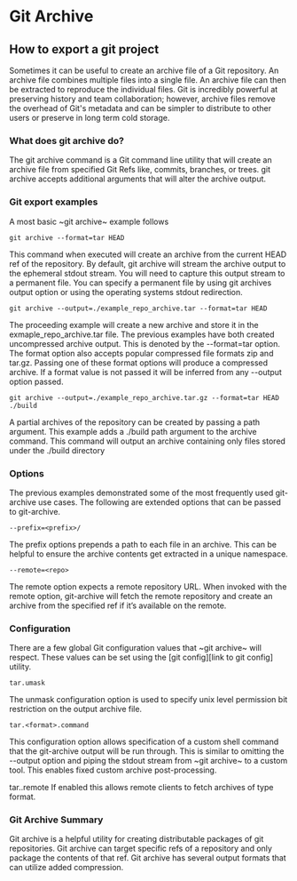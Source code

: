 # Git Archive

## How to export a git project

Sometimes it can be useful to create an archive file of a Git repository. An archive file combines multiple files into a single file. An archive file can then be extracted to reproduce the individual files. Git is incredibly powerful at preserving history and team collaboration; however, archive files remove the overhead of Git's metadata and can be simpler to distribute to other users or preserve in long term cold storage.

### What does git archive do?
The git archive command is a Git command line utility that will create an archive file from specified Git Refs like, commits, branches, or trees. git archive accepts additional arguments that will alter the archive output.

### Git export examples
A most basic ~git archive~ example follows

```
git archive --format=tar HEAD
```

This command when executed will create an archive from the current HEAD ref of the repository. By default, git archive will stream the archive output to the ephemeral stdout stream. You will need to capture this output stream to a permanent file. You can specify a permanent file by using git archives output option or using the operating systems stdout redirection.

```
git archive --output=./example_repo_archive.tar --format=tar HEAD
```

The proceeding example will create a new archive and store it in the exmaple_repo_archive.tar file. The previous examples have both created uncompressed archive output. This is denoted by the --format=tar option. The format option also accepts popular compressed file formats zip and tar.gz. Passing one of these format options will produce a compressed archive. If a format value is not passed it will be inferred from any --output option passed.

```
git archive --output=./example_repo_archive.tar.gz --format=tar HEAD ./build
```

A partial archives of the repository can be created by passing a path argument. This example adds a ./build path argument to the archive command. This command will output an archive containing only files stored under the ./build directory

### Options

The previous examples demonstrated some of the most frequently used git-archive use cases. The following are extended options that can be passed to git-archive.

```
--prefix=<prefix>/
```

The prefix options prepends a path to each file in an archive. This can be helpful to ensure the archive contents get extracted in a unique namespace.

```
--remote=<repo>
```

The remote option expects a remote repository URL. When invoked with the remote option, git-archive will fetch the remote repository and create an archive from the specified ref if it’s available on the remote.

### Configuration
There are a few global Git configuration values that ~git archive~ will respect. These values can be set using the [git config][link to git config] utility.

```
tar.umask
```

The unmask configuration option is used to specify unix level permission bit restriction on the output archive file.

```
tar.<format>.command
```

This configuration option allows specification of a custom shell command that the git-archive output will be run through. This is similar to omitting the --output option and piping the stdout stream from ~git archive~ to a custom tool. This enables fixed custom archive post-processing.

tar.<format>.remote
If enabled this allows remote clients to fetch archives of type format.

### Git Archive Summary

Git archive is a helpful utility for creating distributable packages of git repositories. Git archive can target specific refs of a repository and only package the contents of that ref. Git archive has several output formats that can utilize added compression.
